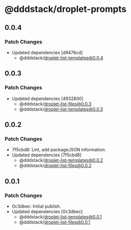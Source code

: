 # @dddstack/droplet-prompts

## 0.0.4

### Patch Changes

- Updated dependencies [d9476cd]
  - @dddstack/droplet-list-templates@0.0.4

## 0.0.3

### Patch Changes

- Updated dependencies [4932800]
  - @dddstack/droplet-list-files@0.0.3
  - @dddstack/droplet-list-templates@0.0.3

## 0.0.2

### Patch Changes

- 7f5cbd8: Lint, add packageJSON information.
- Updated dependencies [7f5cbd8]
  - @dddstack/droplet-list-templates@0.0.2
  - @dddstack/droplet-list-files@0.0.2

## 0.0.1

### Patch Changes

- 0c3dbec: Initial publish.
- Updated dependencies [0c3dbec]
  - @dddstack/droplet-list-templates@0.0.1
  - @dddstack/droplet-list-files@0.0.1
